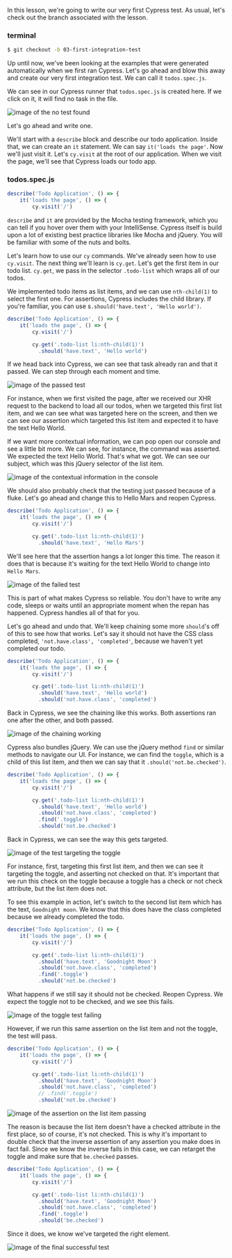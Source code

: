 In this lesson, we're going to write our very first Cypress test. As usual, let's check out the branch associated with the lesson.

### terminal
```bash
$ git checkout -b 03-first-integration-test
```

Up until now, we've been looking at the examples that were generated automatically when we first ran Cypress. Let's go ahead and blow this away and create our very first integration test. We can call it `todos.spec.js`.

We can see in our Cypress runner that `todos.spec.js` is created here. If we click on it, it will find no task in the file. 

![image of the no test found ](https://res.cloudinary.com/dg3gyk0gu/image/upload/v1559626652/transcript-images/04_cypress-write-your-first-cypress-integration-test-no-test.jpg)

Let's go ahead and write one.

We'll start with a `describe` block and describe our todo application. Inside that, we can create an `it` statement. We can say `it('loads the page'`. Now we'll just visit it. Let's `cy.visit` at the root of our application. When we visit the page, we'll see that Cypress loads our todo app.

### todos.spec.js
```js
describe('Todo Application', () => {
    it('loads the page', () => {
        cy.visit('/')
```

`describe` and `it` are provided by the Mocha testing framework, which you can tell if you hover over them with your IntelliSense. Cypress itself is build upon a lot of existing best practice libraries like Mocha and jQuery. You will be familiar with some of the nuts and bolts.

Let's learn how to use our `cy` commands. We've already seen how to use `cy.visit`. The next thing we'll learn is `cy.get`. Let's get the first item in our todo list. `cy.get`, we pass in the selector `.todo-list` which wraps all of our todos.

We implemented todo items as list items, and we can use `nth-child(1)` to select the first one. For assertions, Cypress includes the child library. If you're familiar, you can use s`.should('have.text', 'Hello world')`.

```js
describe('Todo Application', () => {
    it('loads the page', () => {
        cy.visit('/')

        cy.get('.todo-list li:nth-child(1)')
          .should('have.text', 'Hello world')
```

If we head back into Cypress, we can see that task already ran and that it passed. We can step through each moment and time.

![image of the passed test](https://res.cloudinary.com/dg3gyk0gu/image/upload/v1559626683/transcript-images/04_cypress-write-your-first-cypress-integration-test-passed-test.jpg)

For instance, when we first visited the page, after we received our XHR request to the backend to load all our todos, when we targeted this first list item, and we can see what was targeted here on the screen, and then we can see our assertion which targeted this list item and expected it to have the text Hello World.

If we want more contextual information, we can pop open our console and see a little bit more. We can see, for instance, the command was asserted. We expected the text Hello World. That's what we got. We can see our subject, which was this jQuery selector of the list item.

![image of the contextual information in the console](https://res.cloudinary.com/dg3gyk0gu/image/upload/v1559626684/transcript-images/04_cypress-write-your-first-cypress-integration-test-console.jpg)

We should also probably check that the testing just passed because of a fluke. Let's go ahead and change this to Hello Mars and reopen Cypress. 

```js
describe('Todo Application', () => {
    it('loads the page', () => {
        cy.visit('/')

        cy.get('.todo-list li:nth-child(1)')
          .should('have.text', 'Hello Mars')
```

We'll see here that the assertion hangs a lot longer this time. The reason it does that is because it's waiting for the text Hello World to change into `Hello Mars`.

![image of the failed test](https://res.cloudinary.com/dg3gyk0gu/image/upload/v1559626660/transcript-images/04_cypress-write-your-first-cypress-integration-test-failed-test.jpg)

This is part of what makes Cypress so reliable. You don't have to write any code, sleeps or waits until an appropriate moment when the repan has happened. Cypress handles all of that for you.

Let's go ahead and undo that. We'll keep chaining some more `should`'s off of this to see how that works. Let's say it should not have the CSS class completed, `'not.have.class', 'completed'`, because we haven't yet completed our todo. 

```js
describe('Todo Application', () => {
    it('loads the page', () => {
        cy.visit('/')

        cy.get('.todo-list li:nth-child(1)')
          .should('have.text', 'Hello world')
          .should('not.have.class', 'completed')
```

Back in Cypress, we see the chaining like this works. Both assertions ran one after the other, and both passed.

![image of the chaining working](https://res.cloudinary.com/dg3gyk0gu/image/upload/v1559626670/transcript-images/04_cypress-write-your-first-cypress-integration-test-passed-chaining-test.jpg)

Cypress also bundles jQuery. We can use the jQuery method `find` or similar methods to navigate our UI. For instance, we can find the `toggle`, which is a child of this list item, and then we can say that it `.should('not.be.checked')`.

```js 
describe('Todo Application', () => {
    it('loads the page', () => {
        cy.visit('/')

        cy.get('.todo-list li:nth-child(1)')
          .should('have.text', 'Hello world')
          .should('not.have.class', 'completed')
          .find('.toggle')
          .should('not.be.checked')
```

Back in Cypress, we can see the way this gets targeted. 

![image of the test targeting the toggle](https://res.cloudinary.com/dg3gyk0gu/image/upload/v1559626690/transcript-images/04_cypress-write-your-first-cypress-integration-test-final-toggle-test.jpg)

For instance, first, targeting this first list item, and then we can see it targeting the toggle, and asserting not checked on that. It's important that we run this check on the toggle because a toggle has a check or not check attribute, but the list item does not.

To see this example in action, let's switch to the second list item which has the text, `Goodnight moon`. We know that this does have the class completed because we already completed the todo.

```js 
describe('Todo Application', () => {
    it('loads the page', () => {
        cy.visit('/')

        cy.get('.todo-list li:nth-child(1)')
          .should('have.text', 'Goodnight Moon')
          .should('not.have.class', 'completed')
          .find('.toggle')
          .should('not.be.checked')
```

What happens if we still say it should not be checked. Reopen Cypress. We expect the toggle not to be checked, and we see this fails. 

![image of the toggle test failing](https://res.cloudinary.com/dg3gyk0gu/image/upload/v1559626666/transcript-images/04_cypress-write-your-first-cypress-integration-test-final-toggle-test-fail.jpg)

However, if we run this same assertion on the list item and not the toggle, the test will pass.

```js 
describe('Todo Application', () => {
    it('loads the page', () => {
        cy.visit('/')

        cy.get('.todo-list li:nth-child(1)')
          .should('have.text', 'Goodnight Moon')
          .should('not.have.class', 'completed')
          // .find('.toggle')
          .should('not.be.checked')
```

![image of the assertion on the list item passing](https://res.cloudinary.com/dg3gyk0gu/image/upload/v1559626668/transcript-images/04_cypress-write-your-first-cypress-integration-test-final-list-test.jpg)

The reason is because the list item doesn't have a checked attribute in the first place, so of course, it's not checked. This is why it's important to double check that the inverse assertion of any assertion you make does in fact fail. Since we know the inverse fails in this case, we can retarget the toggle and make sure that `be.checked` passes. 

```js 
describe('Todo Application', () => {
    it('loads the page', () => {
        cy.visit('/')

        cy.get('.todo-list li:nth-child(1)')
          .should('have.text', 'Goodnight Moon')
          .should('not.have.class', 'completed')
          .find('.toggle')
          .should('be.checked')
```

Since it does, we know we've targeted the right element.

![image of the final successful test](https://res.cloudinary.com/dg3gyk0gu/image/upload/v1559626663/transcript-images/04_cypress-write-your-first-cypress-integration-test-final-passed-test.jpg)
